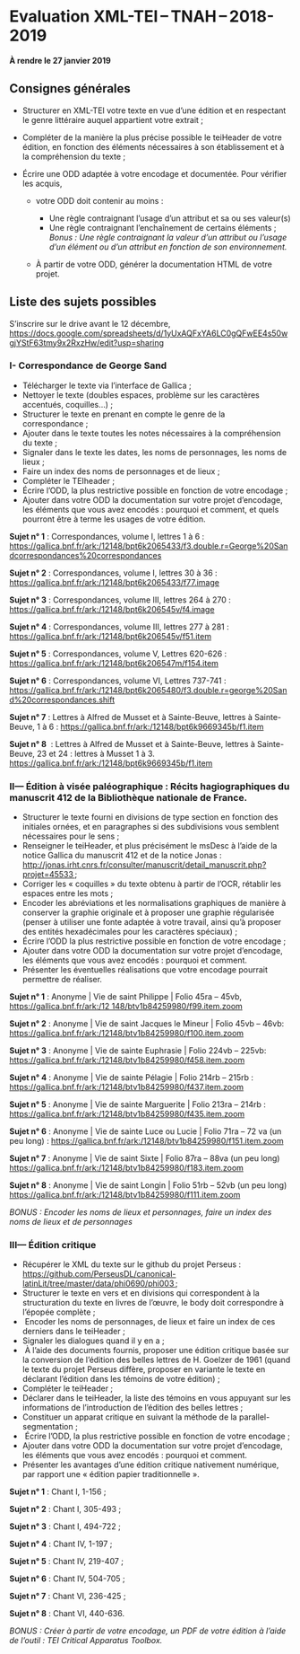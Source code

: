# Evaluation XML-TEI – TNAH – 2018-2019

**À rendre le 27 janvier 2019**


## Consignes générales

* Structurer en XML-TEI votre texte en vue d’une édition et en respectant le genre littéraire auquel appartient votre extrait ;

* Compléter de la manière la plus précise possible le teiHeader de votre édition, en fonction des éléments nécessaires à son établissement et à la compréhension du texte ;

* Écrire une ODD adaptée à votre encodage et documentée. Pour vérifier les acquis, 
	- votre ODD doit contenir au moins :
		- Une règle contraignant l’usage d’un attribut et sa ou ses valeur(s)
		- Une règle contraignant l’enchaînement de certains éléments ;
	*Bonus : Une règle contraignant la valeur d’un attribut ou l’usage d’un élément ou d’un attribut en fonction de son environnement.*
	
	- À partir de votre ODD, générer la documentation HTML de votre projet.

## Liste des sujets possibles

S’inscrire sur le drive avant le 12 décembre, <https://docs.google.com/spreadsheets/d/1yUxAQFxYA6LC0gQFwEE4s50wgjYStF63tmy9x2RxzHw/edit?usp=sharing>

### I- Correspondance de George Sand

* Télécharger le texte via l’interface de Gallica ;
* Nettoyer le texte (doubles espaces, problème sur les caractères accentués, coquilles…) ;
* Structurer le texte en prenant en compte le genre de la correspondance ;
* Ajouter dans le texte toutes les notes nécessaires à la compréhension du texte ;
* Signaler dans le texte les dates, les noms de personnages, les noms de lieux ;
* Faire un index des noms de personnages et de lieux ;
* Compléter le TEIheader ;
* Écrire l’ODD, la plus restrictive possible en fonction de votre encodage ;
* Ajouter dans votre ODD la documentation sur votre projet d’encodage, les éléments que vous avez encodés : pourquoi et comment, et quels pourront être à terme les usages de votre édition.

**Sujet n° 1** : Correspondances, volume I, lettres 1 à 6 : <https://gallica.bnf.fr/ark:/12148/bpt6k2065433/f3.double.r=George%20Sandcorrespondances%20correspondances>

**Sujet n° 2** : Correspondances, volume I, lettres 30 à 36 :
<https://gallica.bnf.fr/ark:/12148/bpt6k2065433/f77.image> 

**Sujet n° 3** : Correspondances, volume III, lettres 264 à 270 :
<https://gallica.bnf.fr/ark:/12148/bpt6k206545v/f4.image> 

**Sujet n° 4** : Correspondances, volume III, lettres 277 à 281 :
<https://gallica.bnf.fr/ark:/12148/bpt6k206545v/f51.item>

**Sujet n° 5** : Correspondances, volume V, Lettres 620-626 : <https://gallica.bnf.fr/ark:/12148/bpt6k206547m/f154.item> 

**Sujet n° 6** : Correspondances, volume VI, Lettres 737-741 : <https://gallica.bnf.fr/ark:/12148/bpt6k2065480/f3.double.r=george%20Sand%20correspondances.shift>

**Sujet n° 7** : Lettres à Alfred de Musset et à Sainte-Beuve, lettres à Sainte-Beuve, 1 à 6 :
<https://gallica.bnf.fr/ark:/12148/bpt6k9669345b/f1.item> 

**Sujet n° 8**  : Lettres à Alfred de Musset et à Sainte-Beuve, lettres à Sainte-Beuve, 23 et 24 : lettres à Musset 1 à 3.
<https://gallica.bnf.fr/ark:/12148/bpt6k9669345b/f1.item> 

### II— Édition à visée paléographique : Récits hagiographiques du manuscrit 412 de la Bibliothèque nationale de France.

* Structurer le texte fourni en divisions de type section en fonction des initiales ornées, et en paragraphes si des subdivisions vous semblent nécessaires pour le sens ;
* Renseigner le teiHeader, et plus précisément le msDesc à l’aide de la notice Gallica du manuscrit 412 et de la notice Jonas : http://jonas.irht.cnrs.fr/consulter/manuscrit/detail_manuscrit.php?projet=45533 ;
* Corriger les « coquilles » du texte obtenu à partir de l’OCR, rétablir les espaces entre les mots ;
* Encoder les abréviations et les normalisations graphiques de manière à conserver la graphie originale et à proposer une graphie régularisée (penser à utiliser une fonte adaptée à votre travail, ainsi qu’à proposer des entités hexadécimales pour les caractères spéciaux) ;
* Écrire l’ODD la plus restrictive possible en fonction de votre encodage ;
* Ajouter dans votre ODD la documentation sur votre projet d’encodage, les éléments que vous avez encodés : pourquoi et comment.
* Présenter les éventuelles réalisations que votre encodage pourrait permettre de réaliser.

**Sujet n° 1** : Anonyme | Vie de saint Philippe | Folio 45ra – 45vb, <https://gallica.bnf.fr/ark:/12 148/btv1b84259980/f99.item.zoom>

**Sujet n° 2** : Anonyme | Vie de saint Jacques le Mineur | Folio 45vb – 46vb: <https://gallica.bnf.fr/ark:/12148/btv1b84259980/f100.item.zoom> 

**Sujet n° 3** : Anonyme | Vie de sainte Euphrasie | Folio 224vb – 225vb:
<https://gallica.bnf.fr/ark:/12148/btv1b84259980/f458.item.zoom>

**Sujet n° 4** : Anonyme | Vie de sainte Pélagie | Folio 214rb – 215rb :
<https://gallica.bnf.fr/ark:/12148/btv1b84259980/f437.item.zoom> 

**Sujet n° 5** : Anonyme | Vie de sainte Marguerite | Folio 213ra – 214rb : 
<https://gallica.bnf.fr/ark:/12148/btv1b84259980/f435.item.zoom> 

**Sujet n° 6** : Anonyme | Vie de sainte Luce ou Lucie | Folio 71ra – 72 va (un peu long) :
<https://gallica.bnf.fr/ark:/12148/btv1b84259980/f151.item.zoom>
 
**Sujet n° 7** : Anonyme | Vie de saint Sixte | Folio 87ra – 88va (un peu long)
<https://gallica.bnf.fr/ark:/12148/btv1b84259980/f183.item.zoom>
 
**Sujet n° 8** : Anonyme | Vie de saint Longin | Folio 51rb – 52vb (un peu long)
<https://gallica.bnf.fr/ark:/12148/btv1b84259980/f111.item.zoom>

*BONUS : Encoder les noms de lieux et personnages, faire un index des noms de lieux et de personnages*

### III— Édition critique 

* Récupérer le XML du texte sur le github du projet Perseus : https://github.com/PerseusDL/canonical-latinLit/tree/master/data/phi0690/phi003 ;
* Structurer le texte en vers et en divisions qui correspondent à la structuration du texte en livres de l’œuvre, le body doit correspondre à l’épopée complète ;
*  Encoder les noms de personnages, de lieux et faire un index de ces derniers dans le teiHeader ;
* Signaler les dialogues quand il y en a ;
*  À l’aide des documents fournis, proposer une édition critique basée sur la conversion de l’édition des belles lettres de H. Goelzer de 1961 (quand le texte du projet Perseus diffère, proposer en variante le texte en déclarant l’édition dans les témoins de votre édition) ;
* Compléter le teiHeader ;
* Déclarer dans le teiHeader, la liste des témoins en vous appuyant sur les informations de l’introduction de l’édition des belles lettres ;
* Constituer un apparat critique en suivant la méthode de la parallel-segmentation ;
*  Écrire l’ODD, la plus restrictive possible en fonction de votre encodage ;
* Ajouter dans votre ODD la documentation sur votre projet d’encodage, les éléments que vous avez encodés : pourquoi et comment.
* Présenter les avantages d’une édition critique nativement numérique, par rapport une « édition papier traditionnelle ».

**Sujet n° 1** : Chant I, 1-156 ;

**Sujet n° 2** : Chant I, 305-493 ;

**Sujet n° 3** : Chant I, 494-722 ;

**Sujet n° 4** : Chant IV, 1-197 ;

**Sujet n° 5** : Chant IV, 219-407 ;

**Sujet n° 6** : Chant IV, 504-705 ;

**Sujet n° 7** : Chant VI, 236-425 ;

**Sujet n° 8** : Chant VI, 440-636.

*BONUS : Créer à partir de votre encodage, un PDF de votre édition à l’aide de l’outil : TEI Critical Apparatus Toolbox.*